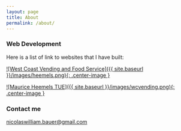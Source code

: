 ```yaml
---
layout: page
title: About
permalink: /about/
---
```




### Web Development

Here is a list of link to websites that I have built:

[![West Coast Vending and Food Service]({{ site.baseurl }}/images/heemels.png){: .center-image }](http://www.heemels.tue.nl/ "Maurice Heemels TUE")

[![Maurice Heemels TUE]({{ site.baseurl }}/images/wcvending.png){: .center-image }](https://wcvending.com "West Coast Vending and Food Service")

### Contact me

[nicolaswilliam.bauer@gmail.com](mailto:nicolaswilliam.bauer@gmail.com)